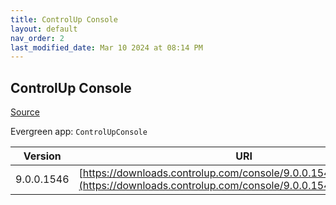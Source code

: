 ```yaml
---
title: ControlUp Console
layout: default
nav_order: 2
last_modified_date: Mar 10 2024 at 08:14 PM
---
```


## ControlUp Console

[Source](https://www.controlup.com/products/controlup/management/)

Evergreen app: `ControlUpConsole`

| Version    | URI                                                                                                                                  |
| ---------- | ------------------------------------------------------------------------------------------------------------------------------------ |
| 9.0.0.1546 | [https://downloads.controlup.com/console/9.0.0.1546/ControlUp.zip](https://downloads.controlup.com/console/9.0.0.1546/ControlUp.zip) |
